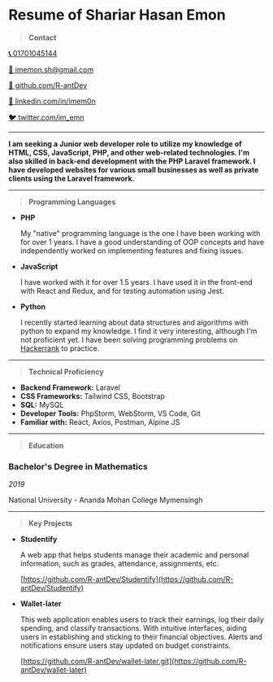 # Resume of Shariar Hasan Emon


> **Contact** 

[**📞** 01701045144](tel:imemon.sh@gmail.com)

[**📧** imemon.sh@gmail.com](mailto:imemon.sh@gmail.com)

[👾 github.com/R-antDev](http://github.com/R-antDev)

[🔗 linkedin.com/in/imem0n](https://www.linkedin.com/in/imem0n)

[**🐦** twitter.com/im_emn](https://twitter.com/im_emn)

---
**I am seeking a **Junior web developer** role to utilize my knowledge of HTML, CSS, JavaScript, PHP, and other web-related technologies. I'm also skilled in back-end development with the PHP **Laravel framework**. I have developed websites for various small businesses as well as private clients using the Laravel framework.**

---
> **Programming Languages**
> 
- **PHP**
    
    My "native" programming language is the one I have been working with for over 1 years. I have a good understanding of OOP concepts and have independently worked on implementing features and fixing issues.
    
- **JavaScript**
    
    I have worked with it for over 1.5 years. I have used it in the front-end with React and Redux, and for testing automation using Jest.
    
- **Python**
    
    I recently started learning about data structures and algorithms with python to expand my knowledge. I find it very interesting, although I'm not proficient yet. I have been solving programming problems on [Hackerrank](https://www.hackerrank.com/profile/imemon_sh) to practice.
    

---

> **Technical Proficiency**
> 
- **Backend Framework:** Laravel
- **CSS Frameworks:** Tailwind CSS, Bootstrap
- **SQL:** MySQL
- **Developer Tools:** PhpStorm, WebStorm, VS Code, Git
- **Familiar with:** React, Axios, Postman, Alpine JS

---

> **Education**
> 

### **Bachelor's Degree in Mathematics**

*2019*

National University - Ananda Mohan College Mymensingh

---

> **Key Projects**
> 

- **Studentify**
    
    A web app that helps students manage their academic and personal information, such as grades, attendance, assignments, etc.
    
    [https://github.com/R-antDev/Studentify](https://github.com/R-antDev/Studentify)
    
- **Wallet-later**
    
    This web application enables users to track their earnings, log their daily spending, and classify transactions. With intuitive interfaces, aiding users in establishing and sticking to their financial objectives. Alerts and notifications ensure users stay updated on budget constraints.
    
    [https://github.com/R-antDev/wallet-later.git](https://github.com/R-antDev/wallet-later)
